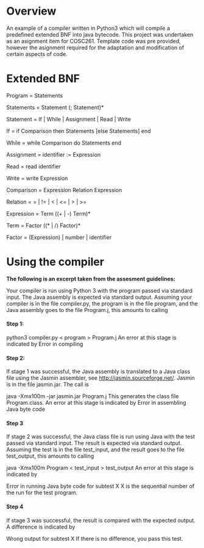 # Overview

An example of a compiler written in Python3 which will compile a predefined extended BNF into java bytecode.
This project was undertaken as an asignment item for COSC261. Template code was pre provided, however the asignment required
for the adaptation and modification of certain aspects of code.


# Extended BNF
Program = Statements

Statements = Statement (; Statement)*

Statement = If | While | Assignment  | Read | Write


If = if Comparison then Statements \[else Statements] end

While = while Comparison do Statements end

Assignment = identifier := Expression


Read =  read identifier

Write = write Expression


Comparison = Expression Relation Expression

Relation = = | != | < | <= | > | >=


Expression = Term ((+ | -) Term)*

Term = Factor ((* | /) Factor)*

Factor = (Expression) | number | identifier



# Using the compiler

**The following is an excerpt taken from the assesment guidelines:**

Your compiler is run using Python 3 with the program passed via standard input. The Java assembly is expected via standard output. Assuming your compiler is in the file compiler.py, the program is in the file program, and the Java assembly goes to the file Program.j, this amounts to calling

#### Step 1:
python3 compiler.py < program > Program.j
An error at this stage is indicated by
Error in compiling

#### Step 2:
If stage 1 was successful, the Java assembly is translated to a Java class file using the Jasmin assembler, see http://jasmin.sourceforge.net/. Jasmin is in the file jasmin.jar. The call is

java -Xmx100m -jar jasmin.jar Program.j
This generates the class file Program.class. An error at this stage is indicated by
Error in assembling Java byte code

#### Step 3
If stage 2 was successful, the Java class file is run using Java with the test passed via standard input. The result is expected via standard output. Assuming the test is in the file test_input, and the result goes to the file test_output, this amounts to calling

java -Xmx100m Program < test_input > test_output
An error at this stage is indicated by

Error in running Java byte code for subtest X
X is the sequential number of the run for the test program.

#### Step 4
If stage 3 was successful, the result is compared with the expected output. A difference is indicated by

Wrong output for subtest X
If there is no difference, you pass this test.

